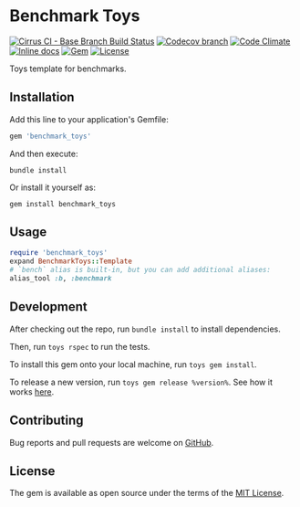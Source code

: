 # Benchmark Toys

[![Cirrus CI - Base Branch Build Status](https://img.shields.io/cirrus/github/AlexWayfer/benchmark_toys?style=flat-square)](https://cirrus-ci.com/github/AlexWayfer/benchmark_toys)
[![Codecov branch](https://img.shields.io/codecov/c/github/AlexWayfer/benchmark_toys/main.svg?style=flat-square)](https://codecov.io/gh/AlexWayfer/benchmark_toys)
[![Code Climate](https://img.shields.io/codeclimate/maintainability/AlexWayfer/benchmark_toys.svg?style=flat-square)](https://codeclimate.com/github/AlexWayfer/benchmark_toys)
[![Inline docs](https://inch-ci.org/github/AlexWayfer/benchmark_toys.svg?branch=main)](https://inch-ci.org/github/AlexWayfer/benchmark_toys)
[![Gem](https://img.shields.io/gem/v/benchmark_toys.svg?style=flat-square)](https://rubygems.org/gems/benchmark_toys)
[![License](https://img.shields.io/github/license/AlexWayfer/benchmark_toys.svg?style=flat-square)](LICENSE.txt)

Toys template for benchmarks.

## Installation

Add this line to your application's Gemfile:

```ruby
gem 'benchmark_toys'
```

And then execute:

```shell
bundle install
```

Or install it yourself as:

```shell
gem install benchmark_toys
```

## Usage

```ruby
require 'benchmark_toys'
expand BenchmarkToys::Template
# `bench` alias is built-in, but you can add additional aliases:
alias_tool :b, :benchmark
```

## Development

After checking out the repo, run `bundle install` to install dependencies.

Then, run `toys rspec` to run the tests.

To install this gem onto your local machine, run `toys gem install`.

To release a new version, run `toys gem release %version%`.
See how it works [here](https://github.com/AlexWayfer/gem_toys#release).

## Contributing

Bug reports and pull requests are welcome on [GitHub](https://github.com/AlexWayfer/benchmark_toys).

## License

The gem is available as open source under the terms of the
[MIT License](https://opensource.org/licenses/MIT).
